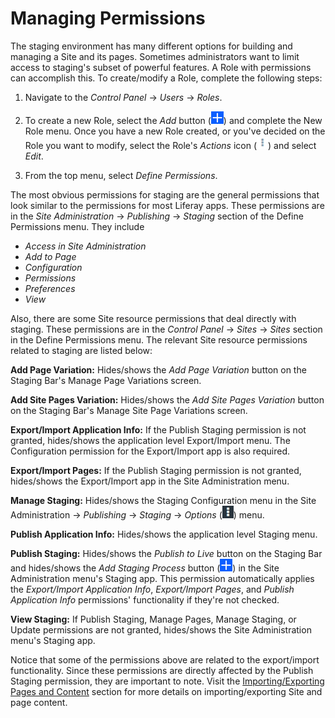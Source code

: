 # Managing Permissions [](id=managing-permissions)

The staging environment has many different options for building and managing
a Site and its pages. Sometimes administrators want to limit access to staging's
subset of powerful features. A Role with permissions can accomplish this. To
create/modify a Role, complete the following steps:

1.  Navigate to the *Control Panel* &rarr; *Users* &rarr; *Roles*.

2.  To create a new Role, select the *Add* button
    (![Add](../../../images/icon-add.png)) and complete the New Role menu. Once
    you have a new Role created, or you've decided on the Role you want to
    modify, select the Role's *Actions* icon
    (![Actions](../../../images/icon-actions.png)) and select *Edit*.

3. From the top menu, select *Define Permissions*.

The most obvious permissions for staging are the general permissions that look
similar to the permissions for most Liferay apps. These permissions are in the
*Site Administration* &rarr; *Publishing* &rarr; *Staging* section of the Define
Permissions menu. They include

- *Access in Site Administration*
- *Add to Page*
- *Configuration*
- *Permissions*
- *Preferences*
- *View*

Also, there are some Site resource permissions that deal directly with staging.
These permissions are in the *Control Panel* &rarr; *Sites* &rarr; *Sites*
section in the Define Permissions menu. The relevant Site resource permissions
related to staging are listed below:

**Add Page Variation:** Hides/shows the *Add Page Variation* button on the
Staging Bar's Manage Page Variations screen.

**Add Site Pages Variation:** Hides/shows the *Add Site Pages Variation* button
on the Staging Bar's Manage Site Page Variations screen.

**Export/Import Application Info:** If the Publish Staging permission is not
granted, hides/shows the application level Export/Import menu. The Configuration
permission for the Export/Import app is also required.

**Export/Import Pages:** If the Publish Staging permission is not granted,
hides/shows the Export/Import app in the Site Administration menu.

**Manage Staging:** Hides/shows the Staging Configuration menu in the
Site Administration &rarr; *Publishing* &rarr; *Staging* &rarr; *Options*
(![Options](../../../images/icon-options.png)) menu.

**Publish Application Info:** Hides/shows the application level Staging menu.

**Publish Staging:** Hides/shows the *Publish to Live* button on the Staging Bar
and hides/shows the *Add Staging Process* button
(![Add](../../../images/icon-add.png)) in the Site Administration menu's Staging
app. This permission automatically applies the *Export/Import Application Info*,
*Export/Import Pages*, and *Publish Application Info* permissions' functionality
if they're not checked.

**View Staging:** If Publish Staging, Manage Pages, Manage Staging, or Update
permissions are not granted, hides/shows the Site Administration menu's Staging
app.

Notice that some of the permissions above are related to the export/import
functionality. Since these permissions are directly affected by the Publish
Staging permission, they are important to note. Visit the
[Importing/Exporting Pages and Content](/discover/portal/-/knowledge_base/7-1/importing-exporting-pages-and-content)
section for more details on importing/exporting Site and page content.
